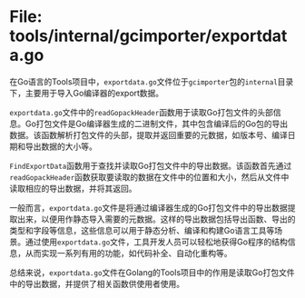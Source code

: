 # File: tools/internal/gcimporter/exportdata.go

在Go语言的Tools项目中，`exportdata.go`文件位于`gcimporter`包的`internal`目录下，主要用于导入Go编译器的export数据。

`exportdata.go`文件中的`readGopackHeader`函数用于读取Go打包文件的头部信息。Go打包文件是Go编译器生成的二进制文件，其中包含编译后的Go包的导出数据。该函数解析打包文件的头部，提取并返回重要的元数据，如版本号、编译日期和导出数据的大小等。

`FindExportData`函数用于查找并读取Go打包文件中的导出数据。该函数首先通过`readGopackHeader`函数获取要读取的数据在文件中的位置和大小，然后从文件中读取相应的导出数据，并将其返回。

一般而言，`exportdata.go`文件是将通过编译器生成的Go打包文件中的导出数据提取出来，以便用作静态导入需要的元数据。这样的导出数据包括导出函数、导出的类型和字段等信息，这些信息可以用于静态分析、编译和构建Go语言工具等场景。通过使用`exportdata.go`文件，工具开发人员可以轻松地获得Go程序的结构信息，从而实现一系列有用的功能，如代码补全、自动化重构等。

总结来说，`exportdata.go`文件在Golang的Tools项目中的作用是读取Go打包文件中的导出数据，并提供了相关函数供使用者使用。

